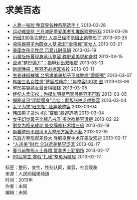# 求美百态

- [人靠一张脸 整容界各种奇葩选手！](http://fujian.people.com.cn/n/2013/0328/c348089-18372407.html) 2013-03-28
- [运动难坚持 三月减肥季爱美者扎堆医院整形科](http://fujian.people.com.cn/n/2013/0328/c348089-18372402.html) 2013-03-28
- [历经330多次整形 人类已经不能阻止她整形了](http://fujian.people.com.cn/n/2013/0325/c348089-18350172.html) 2013-03-25
- [易性癖男子为圆女人梦 欲卸“金箍棒”变女人](http://fujian.people.com.cn/n/2013/0321/c348089-18333152.html) 2013-03-21
- [美国女孩变性后 示爱儿时保姆](http://fujian.people.com.cn/n/2013/0319/c348089-18318565.html) 2013-03-19
- [山寨版杨幂现身承认整容 称更爱美貌和身材](http://fujian.people.com.cn/n/2013/0315/c348089-18301808.html) 2013-03-15
- [盘点“整形偏方”：指甲划出双眼皮](http://fujian.people.com.cn/n/2013/0313/c348089-18289465.html) 2013-03-13
- [新闻晚报：整容不必掩耳盗铃](http://fujian.people.com.cn/n/2013/0311/c348089-18277044.html) 2013-03-11
- [生姜辣椒抹嘴 台男求美貌胡子不成肿成"香肠嘴"](http://fujian.people.com.cn/n/2013/0307/c348089-18260096.html) 2013-03-07
- [韩国三名女性患"整容成瘾症" 1年整容100次 图](http://fujian.people.com.cn/n/2013/0306/c234788-18254550.html) 2013-03-06
- [整形美容熟女最舍得砸钱](http://fujian.people.com.cn/n/2013/0305/c348089-18250322.html) 2013-03-05
- [经纪人孟庆松：为模仿明星而盲目整容不可取](http://fujian.people.com.cn/n/2013/0305/c348089-18249165.html) 2013-03-05
- [揭秘昔日“明星替身”苦恼：翻版张柏芝想整容](http://fujian.people.com.cn/n/2013/0304/c348089-18243678.html) 2013-03-04
- [女子为求“旺夫相” 赴异地整容](http://fujian.people.com.cn/n/2013/0304/c234788-18243200.html) 2013-03-04
- [韩国男子贪污 4次“变脸”躲避追捕](http://fujian.people.com.cn/n/2013/0304/c234788-18243188.html) 2013-03-04
- [女子幻觉鼻子比猪八戒丑 多次欲整容遭拒](http://fujian.people.com.cn/n/2013/0222/c349542-18200900.html) 2013-02-22
- [剩女为相亲成功 处女膜修补术增三倍](http://fujian.people.com.cn/n/2013/0219/c349542-18180454.html) 2013-02-19
- [新春整形不跟风 6大整形方案伤不起](http://fujian.people.com.cn/n/2013/0219/c349542-18179918.html) 2013-02-19
- [东西方整形观差异大 隆胸提臀手术在美受欢迎](http://fujian.people.com.cn/n/2013/0217/c348089-18167736.html) 2013-02-17
- [“人造美”时代 全球选美整容泛滥](http://fujian.people.com.cn/n/2013/0217/c348089-18167728.html) 2013-02-17
- [春节前整形人士暴增 爱美男士勤捯饬](http://fujian.people.com.cn/n/2013/0217/c348089-18167723.html) 2013-02-17
- [90后学生 寒假“扎堆”整形为哪般](http://fujian.people.com.cn/n/2013/0217/c348135-18167688.html) 2013-02-17

标签：整形，变性，性别认同，美容，社会现象  
来源：人民网福建频道  
时间：2013年  
作者：未知  
编辑：未知  